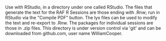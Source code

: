 Use with RStudio, in a directory under one called RStudio. The files that generate the text for the RAF R Sessions are those ending with .Rnw; run in RStudio via the "Compile PDF" button. The lyx files can be used to modify the text and re-export to .Rnw. The packages for individual sessions are those in .zip files. This directory is under version control via 'git' and can be downloaded from github.com, user name WilliamCooper.
